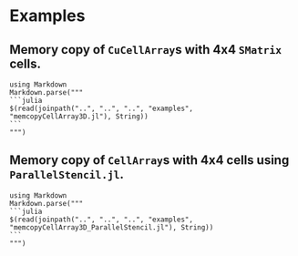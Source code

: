 # Examples

## Memory copy of `CuCellArray`s with 4x4 `SMatrix` cells.
````@eval
using Markdown
Markdown.parse("""
```julia
$(read(joinpath("..", "..", "..", "examples", "memcopyCellArray3D.jl"), String))
```
""")
````

## Memory copy of `CellArray`s with 4x4 cells using `ParallelStencil.jl`.

````@eval
using Markdown
Markdown.parse("""
```julia
$(read(joinpath("..", "..", "..", "examples", "memcopyCellArray3D_ParallelStencil.jl"), String))
```
""")
````
